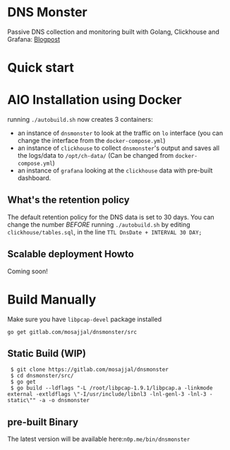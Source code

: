 # DNS Monster

Passive DNS collection and monitoring built with Golang, Clickhouse and Grafana: [Blogpost](https://blog.n0p.me/dnsmonster/)


# Quick start

# AIO Installation using Docker

running `./autobuild.sh` now creates 3 containers:

* an instance of `dnsmonster` to look at the traffic on `lo` interface (you can change the interface from the `docker-compose.yml`)
* an instance of `clickhouse` to collect `dnsmonster`'s output and saves all the logs/data to `/opt/ch-data/` (Can be changed from `docker-compose.yml`)
* an instance of `grafana` looking at the `clickhouse` data with pre-built dashboard.

## What's the retention policy

The default retention policy for the DNS data is set to 30 days. You can change the number *BEFORE* running `./autobuild.sh` by editing `clickhouse/tables.sql`, in the line `TTL DnsDate + INTERVAL 30 DAY;`

## Scalable deployment Howto

Coming soon!

# Build Manually

Make sure you have `libpcap-devel` package installed

`go get gitlab.com/mosajjal/dnsmonster/src`

## Static Build (WIP)

```
 $ git clone https://gitlab.com/mosajjal/dnsmonster
 $ cd dnsmonster/src/
 $ go get
 $ go build --ldflags "-L /root/libpcap-1.9.1/libpcap.a -linkmode external -extldflags \"-I/usr/include/libnl3 -lnl-genl-3 -lnl-3 -static\"" -a -o dnsmonster
```

## pre-built Binary

The latest version will be available here:`n0p.me/bin/dnsmonster`
